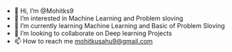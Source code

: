 - 👋 Hi, I’m @Mohitks9
- 👀 I’m interested in Machine Learning and Problem sloving
- 🌱 I’m currently learning Machine Learning and Basic of Problem Sloving
- 💞️ I’m looking to collaborate on Deep learning Projects
- 📫 How to reach me mohitkusahu9@gmail.com

<!---
Mohitks9/Mohitks9 is a ✨ special ✨ repository because its `README.md` (this file) appears on your GitHub profile.
You can click the Preview link to take a look at your changes.
--->
